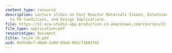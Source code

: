 ```yaml
---
content_type: resource
description: Lecture slides on Fast Reactor Materials Issues, Extension of LWR Conditions
  to FR Conditions, and Design Implications.
file: https://ol-ocw-studio-app-production.s3.amazonaws.com/courses/22-39-integration-of-reactor-design-operations-and-safety-fall-2006/8ed1b9c7d8e82a9d09ad9b2c71602f82_lec24_rb.pdf
file_type: application/pdf
resourcetype: Document
title: lec24_rb.pdf
uid: 8ed1b9c7-d8e8-2a9d-09ad-9b2c71602f82
---
```

